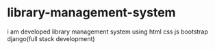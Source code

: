 # library-management-system
i am developed library management system using html css js bootstrap django(full stack development)
